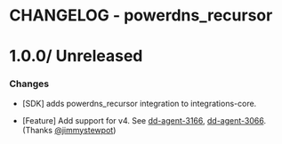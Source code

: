 # CHANGELOG - powerdns_recursor

1.0.0/ Unreleased
==================

### Changes

* [SDK] adds powerdns_recursor integration to integrations-core.

* [Feature] Add support for v4. See [dd-agent-3166](https://github.com/datadog/dd-agent/issues/3166), [dd-agent-3066](https://github.com/datadog/dd-agent/issues/3066). (Thanks [@jimmystewpot][])


[@jimmystewpot]: https://github.com/jimmystewpot
